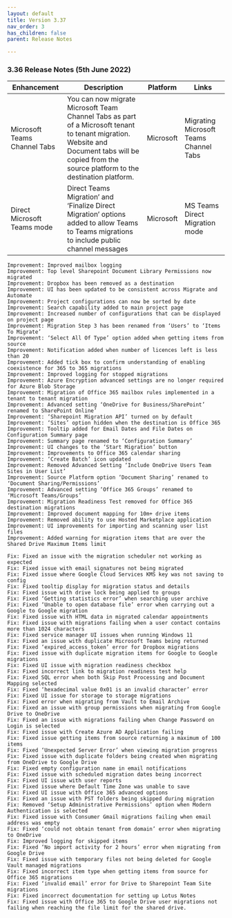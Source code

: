 ```yaml
---
layout: default
title: Version 3.37
nav_order: 3
has_children: false
parent: Release Notes

---
```


### 3.36 Release Notes (5th June 2022)

| Enhancement | Description | Platform | Links |
| --- | --- | --- | --- |
| Microsoft Teams Channel Tabs | You can now migrate Microsoft Team Channel Tabs as part of a Microsoft tenant to tenant migration. Website and Document tabs will be copied from the source platform to the destination platform. | Microsoft |	Migrating Microsoft Teams Channel Tabs | 
Direct Microsoft Teams mode | Direct Teams Migration’ and ‘Finalize Direct Migration’ options added to allow Teams to Teams migrations to include public channel messages | Microsoft | MS Teams Direct Migration mode | 

    Improvement: Improved mailbox logging
    Improvement: Top level Sharepoint Document Library Permissions now migrated
    Improvement: Dropbox has been removed as a destination
    Improvement: UI has been updated to be consistent across Migrate and Automate
    Improvement: Project configurations can now be sorted by date
    Improvement: Search capability added to main project page
    Improvement: Increased number of configurations that can be displayed on project page
    Improvement: Migration Step 3 has been renamed from ‘Users’ to ‘Items To Migrate’
    Improvement: ‘Select All Of Type’ option added when getting items from source
    Improvement: Notification added when number of licences left is less than 20
    Improvement: Added tick box to confirm understanding of enabling coexistence for 365 to 365 migrations
    Improvement: Improved logging for stopped migrations
    Improvement: Azure Encryption advanced settings are no longer required for Azure Blob Storage
    Improvement: Migration of Office 365 mailbox rules implemented in a tenant to tenant migration
    Improvement: Advanced setting ‘OneDrive for Business/SharePoint’ renamed to SharePoint Online’
    Improvement: ‘Sharepoint Migration API’ turned on by default
    Improvement: ‘Sites’ option hidden when the destination is Office 365
    Improvement: Tooltip added for Email Dates and File Dates on Configuration Summary page
    Improvement: Summary page renamed to ‘Configuration Summary’
    Improvement: UI changes to the ‘Start Migration’ button
    Improvement: Improvements to Office 365 calendar sharing
    Improvement: ‘Create Batch’ icon updated
    Improvement: Removed Advanced Setting ‘Include OneDrive Users Team Sites in User List’
    Improvement: Source Platform option ‘Document Sharing’ renamed to ‘Document Sharing/Permissions’
    Improvement: Advanced setting ‘Office 365 Groups’ renamed to ‘Microsoft Teams/Groups’
    Improvement: Migration Readiness Test removed for Office 365 destination migrations
    Improvement: Improved document mapping for 10m+ drive items
    Improvement: Removed ability to use Hosted Marketplace application
    Improvement: UI improvements for importing and scanning user list files
    Improvement: Added warning for migration items that are over the Shared Drive Maximum Items limit

    Fix: Fixed an issue with the migration scheduler not working as expected
    Fix: Fixed issue with email signatures not being migrated
    Fix: Fixed issue where Google Cloud Services KMS key was not saving to config
    Fix: Fixed tooltip display for migration status and details
    Fix: Fixed issue with drive lock being applied to groups
    Fix: Fixed ‘Getting statistics error’ when searching user archive
    Fix: Fixed ‘Unable to open database file’ error when carrying out a Google to Google migration
    Fix: Fixed issue with HTML data in migrated calendar appointments 
    Fix: Fixed issue with migrations failing when a user contact contains more than 1024 characters
    Fix: Fixed service manager UI issues when running Windows 11
    Fix: Fixed an issue with duplicate Microsoft Teams being returned
    Fix: Fixed ‘expired_access_token’ error for Dropbox migrations
    Fix: Fixed issue with duplicate migration items for Google to Google migrations
    Fix: Fixed UI issue with migration readiness checkbox
    Fix: Fixed incorrect link to migration readiness test help
    Fix: Fixed SQL error when both Skip Post Processing and Document Mapping selected
    Fix: Fixed ‘hexadecimal value 0x01 is an invalid character’ error
    Fix: Fixed UI issue for storage to storage migrations
    Fix: Fixed error when migrating from Vault to Email Archive
    Fix: Fixed an issue with group permissions when migrating from Google Drive to OneDrive
    Fix: Fixed an issue with migrations failing when Change Password on Login is selected
    Fix: Fixed issue with Create Azure AD Application failing
    Fix: Fixed issue getting items from source returning a maximum of 100 items
    Fix: Fixed ‘Unexpected Server Error’ when viewing migration progress
    Fix: Fixed issue with duplicate folders being created when migrating from OneDrive to Google Drive
    Fix: Fixed empty configuration name in email notifications
    Fix: Fixed issue with scheduled migration dates being incorrect
    Fix: Fixed UI issue with user reports
    Fix: Fixed issue where Default Time Zone was unable to save
    Fix: Fixed UI issue with Office 365 advanced options
    Fix: Fixed an issue with PST folders being skipped during migration
    Fix: Removed ‘Setup Administrative Permissions’ option when Modern Authentication is selected
    Fix: Fixed issue with Consumer Gmail migrations failing when email address was empty
    Fix: Fixed ‘could not obtain tenant from domain’ error when migrating to OneDrive
    Fix: Improved logging for skipped items
    Fix: Fixed ‘No import activity for 2 hours’ error when migrating from Google Drive
    Fix: Fixed issue with temporary files not being deleted for Google Vault managed migrations
    Fix: Fixed incorrect item type when getting items from source for Office 365 migrations
    Fix: Fixed ‘invalid email’ error for Drive to Sharepoint Team Site migrations
    Fix: Fixed incorrect documentation for setting up Lotus Notes
    Fix: Fixed issue with Office 365 to Google Drive user migrations not failing when reaching the file limit for the shared drive.
